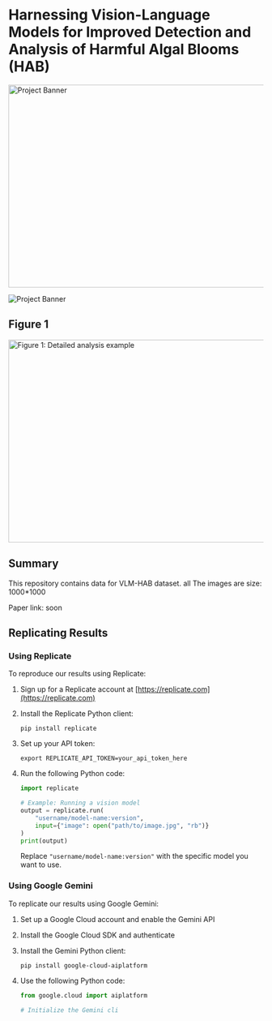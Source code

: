 # Harnessing Vision-Language Models for Improved Detection and Analysis of Harmful Algal Blooms (HAB)

<img src="./images/header.tif" alt="Project Banner" width="800" height="400">

![Project Banner](./images/header.jpg)

## Figure 1
<img src="./images/figure1.emf" alt="Figure 1: Detailed analysis example" width="800" height="400">

## Summary

This repository contains data for VLM-HAB dataset. all The images are size:  1000*1000

Paper link: soon




## Replicating Results

### Using Replicate

To reproduce our results using Replicate:

1. Sign up for a Replicate account at [https://replicate.com](https://replicate.com)
2. Install the Replicate Python client:
   ```
   pip install replicate
   ```
3. Set up your API token:
   ```
   export REPLICATE_API_TOKEN=your_api_token_here
   ```
4. Run the following Python code:

   ```python
   import replicate

   # Example: Running a vision model
   output = replicate.run(
       "username/model-name:version",
       input={"image": open("path/to/image.jpg", "rb")}
   )
   print(output)
   ```

   Replace `"username/model-name:version"` with the specific model you want to use.

### Using Google Gemini

To replicate our results using Google Gemini:

1. Set up a Google Cloud account and enable the Gemini API
2. Install the Google Cloud SDK and authenticate
3. Install the Gemini Python client:
   ```
   pip install google-cloud-aiplatform
   ```
4. Use the following Python code:

   ```python
   from google.cloud import aiplatform

   # Initialize the Gemini cli